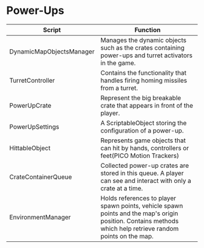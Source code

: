 
# Power-Ups
| Script | Function |
| - | - |
| DynamicMapObjectsManager | Manages the dynamic objects such as the crates containing power-ups and turret activators in the game. |
| TurretController | Contains the functionality that handles firing homing missiles from a turret. |
| PowerUpCrate | Represent the big breakable crate that appears in front of the player.  |
| PowerUpSettings | A ScriptableObject storing the configuration of a power-up.    |
| HittableObject | Represents game objects that can hit by hands, controllers or feet(PICO Motion Trackers) |
| CrateContainerQueue | Collected power-up crates are stored in this queue. A player can see and interact with only a crate at a time. |
| EnvironmentManager | Holds references to player spawn points, vehicle spawn points and the map's origin position. Contains methods which help retrieve random points on the map.|


